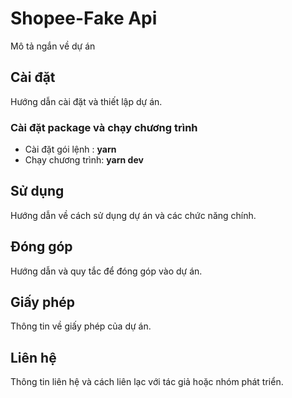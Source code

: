 # Shopee-Fake Api

Mô tả ngắn về dự án

## Cài đặt
Hướng dẫn cài đặt và thiết lập dự án.
### Cài đặt package và chạy chương trình
- Cài đặt gói lệnh :  __yarn__
- Chạy chương trình: __yarn dev__
## Sử dụng

Hướng dẫn về cách sử dụng dự án và các chức năng chính.

## Đóng góp

Hướng dẫn và quy tắc để đóng góp vào dự án.

## Giấy phép

Thông tin về giấy phép của dự án.

## Liên hệ

Thông tin liên hệ và cách liên lạc với tác giả hoặc nhóm phát triển.